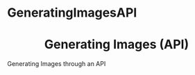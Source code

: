 # GeneratingImagesAPI
<h1 align="center"> Generating Images (API) </h1>
Generating Images through an API
